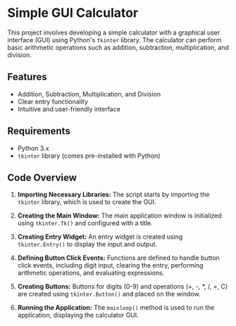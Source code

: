 # Simple GUI Calculator

This project involves developing a simple calculator with a graphical user interface (GUI) using Python's `tkinter` library. The calculator can perform basic arithmetic operations such as addition, subtraction, multiplication, and division.

## Features

- Addition, Subtraction, Multiplication, and Division
- Clear entry functionality
- Intuitive and user-friendly interface

## Requirements

- Python 3.x
- `tkinter` library (comes pre-installed with Python)


## Code Overview

1. **Importing Necessary Libraries:**
   The script starts by importing the `tkinter` library, which is used to create the GUI.

2. **Creating the Main Window:**
   The main application window is initialized using `tkinter.Tk()` and configured with a title.

3. **Creating Entry Widget:**
   An entry widget is created using `tkinter.Entry()` to display the input and output.

4. **Defining Button Click Events:**
   Functions are defined to handle button click events, including digit input, clearing the entry, performing arithmetic operations, and evaluating expressions.

5. **Creating Buttons:**
   Buttons for digits (0-9) and operations (+, -, *, /, =, C) are created using `tkinter.Button()` and placed on the window.

6. **Running the Application:**
   The `mainloop()` method is used to run the application, displaying the calculator GUI.

   



